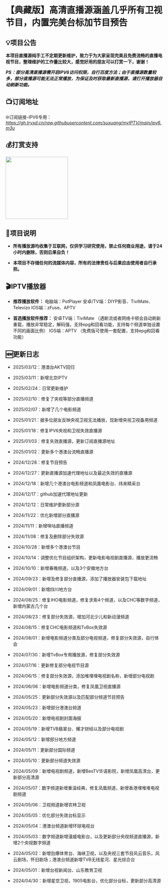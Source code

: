 # 【典藏版】高清直播源涵盖几乎所有卫视节目，内置完美台标加节目预告

## 💡项目公告

**本项目直播源纯手工不定期更新维护，致力于为大家呈现完美且免费流畅的直播电视节目，整理维护的工作量比较大，感觉好用的朋友可以打赏一下，谢谢！**

**_PS：部分高清直播源需开启IPV6访问权限，自行百度方法；由于直播源数量较多，部分直播源可能无法正常播放，为保证及时获取最新直播源，请打开播放器自动刷新功能。_**

## 📺订阅地址

🌐订阅链接-IPV6专用：_https://gh.tryxd.cn/raw.githubusercontent.com/suxuang/myIPTV/main/ipv6.m3u_

## 💰打赏支持
<p>
<img width="200" height="200" src="https://gh.tryxd.cn/raw.githubusercontent.com/suxuang/myIPTV/main/img/赞赏.png">
</p>

## 📖项目说明

- **所有播放源均收集于互联网，仅供学习研究使用，禁止任何商业用途，请于24小时内删除，否则后果自负！**

- **本项目不存储任何的流媒体内容，所有的法律责任与后果应由使用者自行承担。**

## 🎬IPTV播放器

- **推荐播放软件：**
电脑端：PotPlayer 安卓/TV端：DIYP影音、TiviMate、Televizo IOS端：zFuse、APTV

- **首选播放软件推荐：**
安卓TV端：TiviMate （遇断流或者网络卡顿会自动刷新重载，播放非常稳定，解码强，支持epg和回看功能，支持每个频道单独设置不同的画面比例）
IOS端：APTV （免费版可使用一套配置，支持epg和回看功能）

## 🆕更新日志

- 2025/03/12：港澳台AKTV回归

- 2025/03/11：新增北京IPTV

- 2025/02/24：日常更新维护

- 2025/02/10：修复了央视等部分直播频道

- 2025/02/07：新增了几个电影频道

- 2025/01/21：据多位朋友反映央视卫视无法播放，现新增央视卫视备用频道

- 2025/01/18：修复IPV6央视和卫视失效直播源

- 2025/01/03：修复失效直播源，更新订阅直播源地址

- 2025/01/02：更新多个港澳台流畅直播源

- 2024/12/28：修复节目预告

- 2024/12/27：更新直播源加速代理地址以及最近失效的直播源

- 2024/12/18：新增几个港澳台电影频道和凤凰电影台、纬来精采台

- 2024/12/17：github加速代理地址更新

- 2024/12/12：日常维护更新部分源

- 2024/11/22：优化新增部分直播源

- 2024/11/11：新增咪咕直播频道

- 2024/11/08：修复及删除部分失效源

- 2024/10/28：新增多个港澳台节目

- 2024/10/14：调整优化节目组织架构，更新电影电视剧直播源，播放更流畅

- 2024/10/10：新增春晚频道，以及3个安徽地方台

- 2024/09/23：新增及修复部分直播源，添加了播放器安装包下载地址

- 2024/09/01：新增四川地方台

- 2024/08/25：修复IHO电影频道，修复求索4个频道，以及CHC等数字频道，新增内蒙古几个台

- 2024/08/23：修复部分失效源，增加河北少儿和新动漫频道

- 2024/08/15：修复CHC电影频道和TvBox失效源

- 2024/08/01：新增电影频道分类及部分电视频道，修复部分失效源，自行体会

- 2024/07/30：新增TvBox专用播放源，修复部分失效源

- 2024/07/16：更新修复部分电视节目源

- 2024/06/15：修复部分失效源，添加堆埋埋电视剧名称，新增部分电视剧

- 2024/06/06：新增电影频道分类，修复凤凰卫视直播源

- 2024/05/25：更新部分失效源以及匹配部分频道节目预告
  
- 2024/05/23：新增部分港澳台频道

- 2024/05/20：新增电视剧封面海报

- 2024/05/19：新增TVB翡翠台、耀才财经以及部分电视剧

- 2024/05/12：新增部分地方频道

- 2024/05/11：更新部分国际频道

- 2024/05/10：更新部分频道失效源

- 2024/05/09：新增电视剧频道，新增BesTV华语影院，新增凤凰高清台，更新部分高清源

- 2024/05/07：数字频道新增重温经典，修复凤凰频道，新增香港埋堆堆电视剧频道

- 2024/05/06：卫视频道新增农林卫视

- 2024/05/05：优化部分失效台标显示

- 2024/05/04：港澳台频道新增环球电视台

- 2024/05/03：数字频道新增漫威电影台，以及更新部分央视频道直播源，新增2个央视数字频道

- 2024/05/02：新增劲爆体育台、海峡卫视，以及央视三套节目风云音乐，风云剧场，怀旧剧场；港澳台频道新增TVB无线星河、星光综合台

- 2024/05/01：新增台视新闻台、山东教育卫视

- 2024/04/30：新增星空卫视，1905电影台，优化部分台标，更新部分高清源


